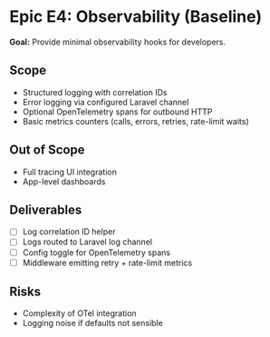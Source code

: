# Epic E4: Observability (Baseline)

**Goal:** Provide minimal observability hooks for developers.

## Scope

- Structured logging with correlation IDs
- Error logging via configured Laravel channel
- Optional OpenTelemetry spans for outbound HTTP
- Basic metrics counters (calls, errors, retries, rate-limit waits)

## Out of Scope

- Full tracing UI integration
- App-level dashboards

## Deliverables

- [ ] Log correlation ID helper
- [ ] Logs routed to Laravel log channel
- [ ] Config toggle for OpenTelemetry spans
- [ ] Middleware emitting retry + rate-limit metrics

## Risks

- Complexity of OTel integration
- Logging noise if defaults not sensible
